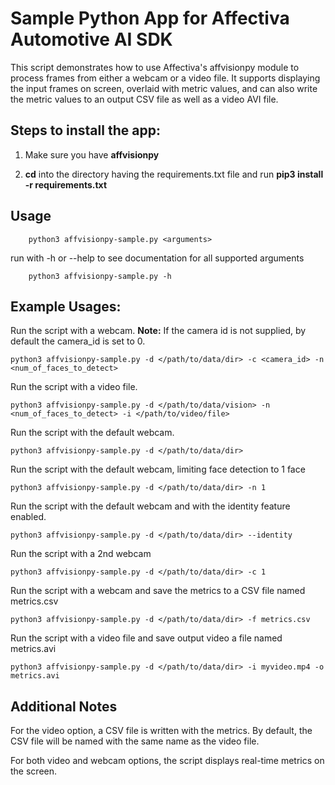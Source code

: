 # Sample Python App for Affectiva Automotive AI SDK #

This script demonstrates how to use Affectiva's affvisionpy module to process frames from either a webcam or a video file. It supports displaying the input frames on screen, overlaid with metric values, and can also write the metric values to an output CSV file as well as a video AVI file.

## Steps to install the app: ##

1. Make sure you have **affvisionpy**

2. **cd** into the directory having the requirements.txt file and run **pip3 install -r requirements.txt**


## Usage ##

        python3 affvisionpy-sample.py <arguments>

run with -h or --help to see documentation for all supported arguments        
 
        python3 affvisionpy-sample.py -h

## Example Usages:

Run the script with a webcam.  **Note:** If the camera id is not supplied, by default the camera_id is set to 0.
    
    python3 affvisionpy-sample.py -d </path/to/data/dir> -c <camera_id> -n <num_of_faces_to_detect>

Run the script with a video file.

    python3 affvisionpy-sample.py -d </path/to/data/vision> -n <num_of_faces_to_detect> -i </path/to/video/file>

Run the script with the default webcam.

    python3 affvisionpy-sample.py -d </path/to/data/dir>
    
Run the script with the default webcam, limiting face detection to 1 face
    
    python3 affvisionpy-sample.py -d </path/to/data/dir> -n 1

Run the script with the default webcam and with the identity feature enabled.
        
    python3 affvisionpy-sample.py -d </path/to/data/dir> --identity

Run the script with a 2nd webcam
    
    python3 affvisionpy-sample.py -d </path/to/data/dir> -c 1
        
Run the script with a webcam and save the metrics to a CSV file named metrics.csv

    python3 affvisionpy-sample.py -d </path/to/data/dir> -f metrics.csv

Run the script with a video file and save output video a file named metrics.avi

    python3 affvisionpy-sample.py -d </path/to/data/dir> -i myvideo.mp4 -o metrics.avi


## Additional Notes ##

For the video option, a CSV file is written with the metrics. By default, the CSV file will be named with the same name as the video file.

For both video and webcam options, the script displays real-time metrics on the screen.
